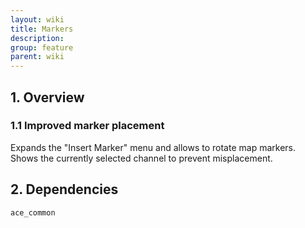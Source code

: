 ```yaml
---
layout: wiki
title: Markers
description: 
group: feature
parent: wiki
---
```


## 1. Overview

### 1.1 Improved marker placement
Expands the "Insert Marker" menu and allows to rotate map markers. Shows the currently selected channel to prevent misplacement.

## 2. Dependencies

`ace_common`
